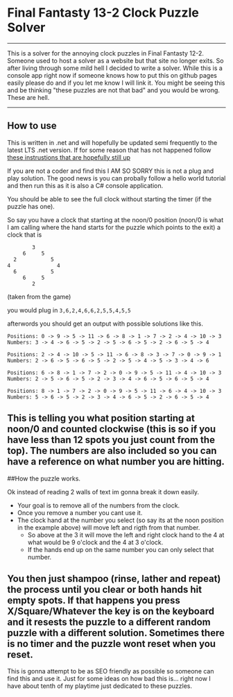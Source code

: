# Final Fantasty 13-2 Clock Puzzle Solver
---

This is a solver for the annoying clock puzzles in Final Fantasty 12-2. Someone used to host a solver as a website but that site no longer exits. So after living through some mild hell I decided to write a solver. While this is a console app right now if someone knows how to put this on github pages easily please do and if you let me know I will link it.
You might be seeing this and be thinking "these puzzles are not that bad" and you would be wrong. These are hell. 

---
## How to use
This is written in .net and will hopefully be updated semi frequently to the latest LTS .net version. If for some reason that has not happened follow [these instrustions that are hopefully still up](https://learn.microsoft.com/en-us/dotnet/core/install/upgrade)

If you are not a coder and find this I AM SO SORRY this is not a plug and play solution. The good news is you can probally follow a hello world tutorial and then run this as it is also a C# console application.

You should be able to see the full clock without starting the timer (if the puzzle has one).

So say you have a clock that starting at the noon/0 position (noon/0 is what I am calling where the hand starts for the puzzle which points to the exit) a clock that is 
```
        3
     6     5
  2           5
4               4
  6           5
     6     5
        2
```
(taken from the game)

you would plug in 
`3,6,2,4,6,6,2,5,5,4,5,5`

afterwords you should get an output with possible solutions like this.
```
Positions: 0 -> 9 -> 5 -> 11 -> 6 -> 8 -> 1 -> 7 -> 2 -> 4 -> 10 -> 3
Numbers: 3 -> 4 -> 6 -> 5 -> 2 -> 5 -> 6 -> 5 -> 2 -> 6 -> 5 -> 4

Positions: 2 -> 4 -> 10 -> 5 -> 11 -> 6 -> 8 -> 3 -> 7 -> 0 -> 9 -> 1
Numbers: 2 -> 6 -> 5 -> 6 -> 5 -> 2 -> 5 -> 4 -> 5 -> 3 -> 4 -> 6

Positions: 6 -> 8 -> 1 -> 7 -> 2 -> 0 -> 9 -> 5 -> 11 -> 4 -> 10 -> 3
Numbers: 2 -> 5 -> 6 -> 5 -> 2 -> 3 -> 4 -> 6 -> 5 -> 6 -> 5 -> 4

Positions: 8 -> 1 -> 7 -> 2 -> 0 -> 9 -> 5 -> 11 -> 6 -> 4 -> 10 -> 3
Numbers: 5 -> 6 -> 5 -> 2 -> 3 -> 4 -> 6 -> 5 -> 2 -> 6 -> 5 -> 4
```
This is telling you what position starting at noon/0 and counted clockwise (this is so if you have less than 12 spots you just count from the top).
The numbers are also included so you can have a reference on what number you are hitting.
---

##How the puzzle works.

Ok instead of reading 2 walls of text im gonna break it down easily.

- Your goal is to remove all of the numbers from the clock.
- Once you remove a number you cant use it.
- The clock hand at the number you select (so say its at the noon position in the example above) will move left and rigth from that number.
  - So above at the 3 it will move the left and right clock hand to the 4 at what would be 9 o'clock and the 4 at 3 o'clock.
  - If the hands end up on the same number you can only select that number.
    
You then just shampoo (rinse, lather and repeat) the process until you clear or both hands hit empty spots. If that happens you press X/Square/Whatever the key is on the keyboard and it resests the puzzle to a different random puzzle with a different solution. Sometimes there is no timer and the puzzle wont reset when you reset. 
---


This is gonna attempt to be as SEO friendly as possible so someone can find this and use it. Just for some ideas on how bad this is... right now I have about tenth of my playtime just dedicated to these puzzles.

